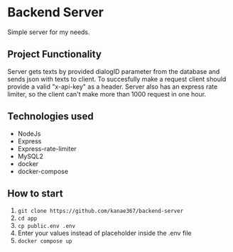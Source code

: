 # Backend Server

Simple server for my needs.

## Project Functionality

Server gets texts by provided dialogID parameter from the database and sends json with texts to client. To succesfully make a request client should provide a valid "x-api-key" as a header. Server also has an express rate limiter, so the client can't make more than 1000 request in one hour.

## Technologies used

- NodeJs
- Express
- Express-rate-limiter
- MySQL2
- docker
- docker-compose

## How to start

1. `git clone https://github.com/kanae367/backend-server`
2. `cd app`
3. `cp public.env .env`
4. Enter your values instead of placeholder inside the .env file
5. `docker compose up`
